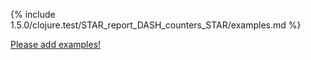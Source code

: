 {% include 1.5.0/clojure.test/STAR_report_DASH_counters_STAR/examples.md %}

[Please add examples!](https://github.com/arrdem/grimoire/edit/master/_includes/1.6.0/clojure.test/STAR_report_DASH_counters_STAR/examples.md)
